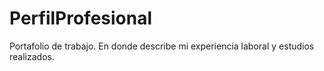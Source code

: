 # PerfilProfesional
Portafolio de trabajo. En donde describe mi experiencia laboral y estudios realizados.
